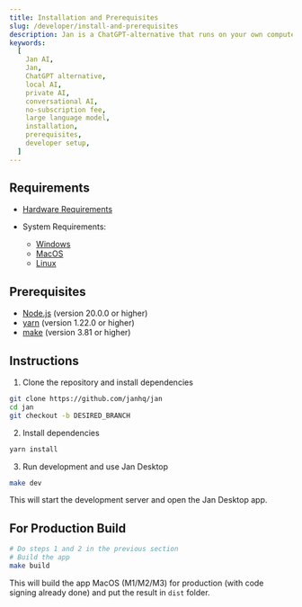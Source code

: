 ```yaml
---
title: Installation and Prerequisites
slug: /developer/install-and-prerequisites
description: Jan is a ChatGPT-alternative that runs on your own computer, with a local API server.
keywords:
  [
    Jan AI,
    Jan,
    ChatGPT alternative,
    local AI,
    private AI,
    conversational AI,
    no-subscription fee,
    large language model,
    installation,
    prerequisites,
    developer setup,
  ]
---
```


## Requirements

- [Hardware Requirements](../../guides/02-installation/06-hardware.md)

- System Requirements:
  - [Windows](../../install/windows/#system-requirements)
  - [MacOS](../../install/mac/#system-requirements)
  - [Linux](../../install/linux/#system-requirements)

## Prerequisites

- [Node.js](https://nodejs.org/en/) (version 20.0.0 or higher)
- [yarn](https://yarnpkg.com/) (version 1.22.0 or higher)
- [make](https://www.gnu.org/software/make/) (version 3.81 or higher)

## Instructions

1. Clone the repository and install dependencies

```bash
git clone https://github.com/janhq/jan
cd jan
git checkout -b DESIRED_BRANCH
```

2. Install dependencies

```bash
yarn install
```

3. Run development and use Jan Desktop

```bash
make dev
```

This will start the development server and open the Jan Desktop app.

## For Production Build

```bash
# Do steps 1 and 2 in the previous section
# Build the app
make build
```

This will build the app MacOS (M1/M2/M3) for production (with code signing already done) and put the result in `dist` folder.
